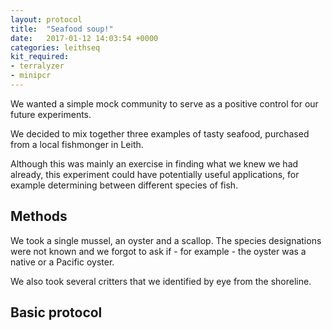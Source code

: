 ```yaml
---
layout: protocol
title:  "Seafood soup!"
date:   2017-01-12 14:03:54 +0000
categories: leithseq
kit_required:
- terralyzer
- minipcr
---
```


We wanted a simple mock community to serve as a positive control for our
future experiments.

We decided to mix together three examples of tasty seafood, purchased
from a local fishmonger in Leith.

Although this was mainly an exercise in finding what we knew we had
already, this experiment could have potentially useful applications,
for example determining between different species of fish.


## Methods

We took a single mussel, an oyster and a scallop. The species designations
were not known and we forgot to ask if - for example - the oyster was
a native or a Pacific oyster.

We also took several critters that we identified by eye from the shoreline.


## Basic protocol



